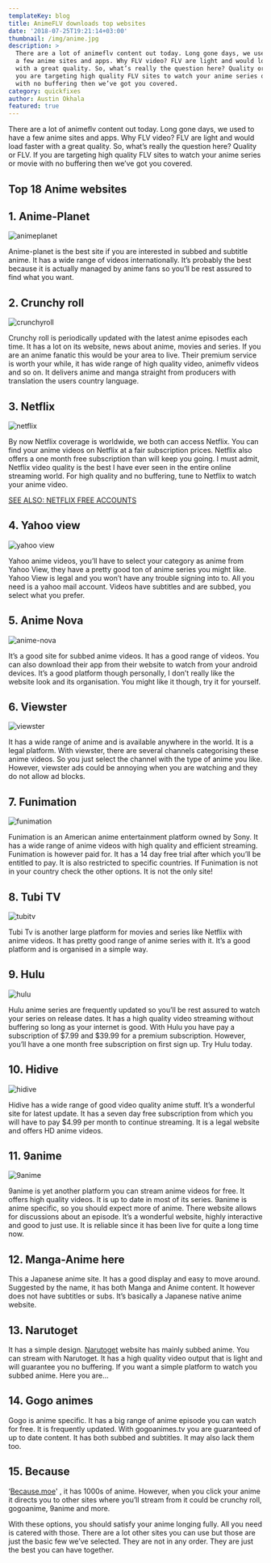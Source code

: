 ```yaml
---
templateKey: blog
title: AnimeFLV downloads top websites
date: '2018-07-25T19:21:14+03:00'
thumbnail: /img/anime.jpg
description: >
  There are a lot of animeflv content out today. Long gone days, we used to have
  a few anime sites and apps. Why FLV video? FLV are light and would load faster
  with a great quality. So, what’s really the question here? Quality or FLV. If
  you are targeting high quality FLV sites to watch your anime series or movie
  with no buffering then we’ve got you covered.
category: quickfixes
author: Austin Okhala
featured: true
---
```

There are a lot of animeflv content out today. Long gone days, we used to have a few anime sites and apps. Why FLV video? FLV are light and would load faster with a great quality. So, what’s really the question here? Quality or FLV. If you are targeting high quality FLV sites to watch your anime series or movie with no buffering then we’ve got you covered.

## Top 18 Anime websites

## 1.	Anime-Planet

![animeplanet](/img/animeplanet.jpg)

Anime-planet is the best site if you are interested in subbed and subtitle anime. It has a wide range of videos internationally. It’s probably the best because it is actually managed by anime fans so you’ll be rest assured to find what you want. 

## 2.	Crunchy roll

![crunchyroll](/img/crunchy-roll.jpg)

Crunchy roll is periodically updated with the latest anime episodes each time. It has a lot on its website, news about anime, movies and series. If you are an anime fanatic this would be your area to live. Their premium service is worth your while, it has wide range of high quality video, animeflv videos and so on. It delivers anime and manga straight from producers with translation the users country language.



## 3.	Netflix

![netflix](/img/netflix.png)

By now Netflix coverage is worldwide, we both can access Netflix. You can find your anime videos on Netflix at a fair subscription prices. Netflix also offers a one month free subscription than will keep you going. I must admit, Netflix video quality is the best I have ever seen in the entire online streaming world. For high quality and no buffering, tune to Netflix to watch your anime video.

[SEE ALSO: NETFLIX FREE ACCOUNTS](https://www.techgenius.me/2018-07-16-get-free-netflix-account/)

## 4.	Yahoo view

![yahoo view](/img/yahoo-view.jpg)

Yahoo anime videos, you’ll have to select your category as anime from Yahoo View, they have a pretty good ton of anime series you might like. Yahoo View is legal and you won’t have any trouble signing into to. All you need is a yahoo mail account. Videos have subtitles and are subbed, you select what you prefer.



## 5.	Anime Nova

![anime-nova](/img/animenova.org_.jpg)

It’s a good site for subbed anime videos. It has a good range of videos. You can also download their app from their website to watch from your android devices. It’s a good platform though personally, I don’t really like the website look and its organisation. You might like it though, try it for yourself.



## 6.	Viewster

![viewster](/img/viewster-logo.png)

It has a wide range of anime and is available anywhere in the world. It is a legal platform. With viewster, there are several channels categorising these anime videos. So you just select the channel with the type of anime you like. However, viewster ads could be annoying when you are watching and they do not allow ad blocks.



## 7.	Funimation

![funimation](/img/434975-funimation-logo.png)

Funimation is an American anime entertainment platform owned by Sony. It has a wide range of anime videos with high quality and efficient streaming. Funimation is however paid for. It has a 14 day free trial after which you’ll be entitled to pay. It is also restricted to specific countries. If Funimation is not in your country check the other options. It is not the only site!



## 8.	Tubi TV

![tubitv](/img/tubilogo.jpg)

Tubi Tv is another large platform for movies and series like Netflix with anime videos. It has pretty good range of anime series with it.  It’s a good platform and is organised in a simple way. 

## 9.	Hulu

![hulu](/img/hulu-logo.jpg)

Hulu anime series are frequently updated so you’ll be rest assured to watch your series on release dates. It has a high quality video streaming without buffering so long as your internet is good. With Hulu you have pay a subscription of $7.99 and $39.99 for a premium subscription. However, you’ll have a one month free subscription on first sign up. Try Hulu today.

## 10.	Hidive

![hidive](/img/1497990382-d769797f8b53cf7e0a828d46c1e5b4aa.jpeg)

Hidive has a wide range of good video quality anime stuff. It’s a wonderful site for latest update. It has a seven day free subscription from which you will have to pay $4.99 per month to continue streaming. It is a legal website and offers HD anime videos. 

## 11.	9anime

![9anime](/img/9anime.jpg)

9anime is yet another platform you can stream anime videos for free. It offers high quality videos. It is up to date in most of its series. 9anime is anime specific, so you should expect more of anime. There website allows for discussions about an episode. It’s a wonderful website, highly interactive and good to just use. It is reliable since it has been live for quite a long time now.

## 12.	Manga-Anime here

This a Japanese anime site. It has a good display and easy to move around. Suggested by the name, it has both Manga and Anime content. It however does not have subtitles or subs. It’s basically a Japanese native anime website.

## 13.	Narutoget

It has a simple design. [Narutoget](https://www9.narutoget.to/category/boruto-subbed/) website has mainly subbed anime. You can stream with Narutoget. It has a high quality video output that is light and will guarantee you no buffering. If you want a simple platform to watch you subbed anime. Here you are…

## 14.	Gogo animes 

Gogo is anime specific. It has a big range of anime episode you can watch for free. It is frequently updated. With gogoanimes.tv you are guaranteed of up to date content. It has both subbed and subtitles. It may also lack them too.

## 15.	Because

‘[Because.moe](http://because.moe/)' , it has 1000s of anime. However, when you click your anime it directs you to other sites where you’ll stream from it could be crunchy roll, gogoanime, 9anime and more.



With these options, you should satisfy your anime longing fully. All you need is catered with those. There are a lot other sites you can use but those are just the basic few we’ve selected. They are not in any order. They are just the best you can have together.
